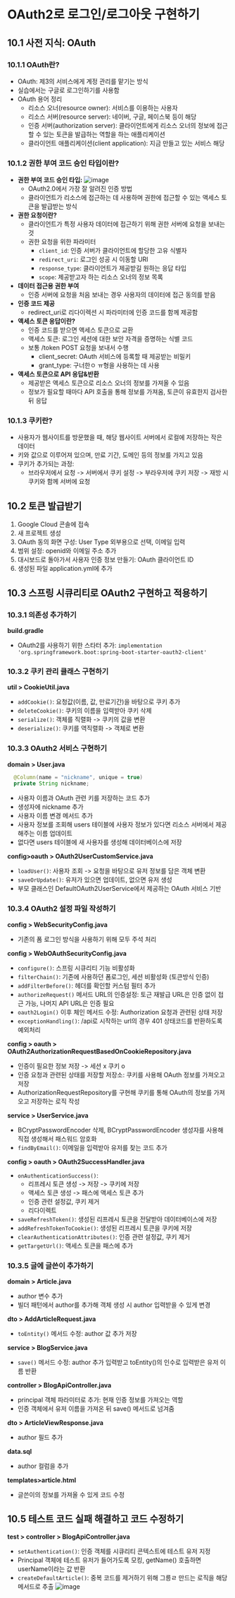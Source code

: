 # OAuth2로 로그인/로그아웃 구현하기

## 10.1 사전 지식: OAuth
### 10.1.1 OAuth란?
- OAuth: 제3의 서비스에게 계정 관리를 맡기는 방식
- 실습에서는 구글로 로그인하기를 사용함
- OAuth 용어 정리
  - 리소스 오너(resource owner): 서비스를 이용하는 사용자
  - 리소스 서버(resource server): 네이버, 구글, 페이스북 등이 해당 
  - 인증 서버(authorization server): 클라이언트에게 리소스 오너의 정보에 접근할 수 있는 토큰을 발급하는 역할을 하는 애플리케이션
  - 클라이언트 애플리케이션(client application): 지금 만들고 있는 서비스 해당

### 10.1.2 권한 부여 코드 승인 타입이란?
- **권한 부여 코드 승인 타입:** 
  ![image](https://github.com/gkdudans/efub4-springboot3-developer-study/assets/124586544/aa79032b-983e-420c-b753-eaf482bbd203)
  - OAuth2.0에서 가장 잘 알려진 인증 방법
  - 클라이언트가 리소스에 접근하는 데 사용하며 권한에 접근할 수 있는 액세스 토큰을 발급받는 방식 
- **권한 요청이란?**
  - 클라이언트가 특정 사용자 데이터에 접근하기 위해 권한 서버에 요청을 보내는 것
  - 권한 요청을 위한 파라미터 
    - `client_id`: 인증 서버가 클라이언트에 할당한 고유 식별자
    - `redirect_uri`: 로그인 성공 시 이동할 URI
    - `response_type`: 클라이언트가 제공받길 원하는 응답 타입
    - `scope`: 제공받고자 하는 리소스 오너의 정보 목록
- **데이터 접근용 권한 부여**
  - 인증 서버에 요청을 처음 보내는 경우 사용자의 데이터에 접근 동의를 받음 
- **인증 코드 제공**
  - redirect_uri로 리다이렉션 시 파라미터에 인증 코드를 함께 제공함 
- **액세스 토큰 응답이란?**
  - 인증 코드를 받으면 액세스 토큰으로 교환
  - 액세스 토큰: 로그인 세션에 대한 보안 자격을 증명하는 식별 코드
  - 보통 /token POST 요청을 보내서 수행 
    - client_secret: OAuth 서비스에 등록할 때 제공받는 비밀키
    - grant_type: 구너한ㅇ ㅠ형을 사용하는 데 사용
- **액세스 토큰으로 API 응답&반환**
  - 제공받은 액세스 토큰으로 리소스 오너의 정보를 가져올 수 있음
  - 정보가 필요할 때마다 API 호출을 통해 정보를 가져옴, 토큰이 유효한지 검사한 뒤 응답

### 10.1.3 쿠키란?
- 사용자가 웹사이트를 방문했을 때, 해당 웹사이트 서버에서 로컬에 저장하는 작은 데이터
- 키와 값으로 이루어져 있으며, 만료 기간, 도메인 등의 정보를 가지고 있음
- 쿠키가 추가되는 과정:
  - 브라우저에서 요청 -> 서버에서 쿠키 설정 -> 부라우저에 쿠키 저장 -> 재방 시 쿠키와 함께 서버에 요청 

## 10.2 토큰 발급받기
1. Google Cloud 콘솔에 접속 
2. 새 프로젝트 생성
3. OAuth 동의 화면 구성: User Type 외부용으로 선택, 이메일 입력
4. 범위 설정: openid와 이메일 주소 추가 
5. 대시보드로 돌아가서 사용자 인증 정보 만들기: OAuth 클라이언트 ID 
6. 생성된 파일 application.yml에 추가

## 10.3 스프링 시큐리티로 OAuth2 구현하고 적용하기 
### 10.3.1 의존성 추가하기 
**build.gradle**
- OAuth2를 사용하기 위한 스타터 추가: `implementation 'org.springframework.boot:spring-boot-starter-oauth2-client'`

### 10.3.2 쿠키 관리 클래스 구현하기
**util > CookieUtil.java**
- `addCookie()`: 요청값(이름, 값, 만료기간)을 바탕으로 쿠키 추가
- `deleteCookie()`: 쿠키의 이름을 입력받아 쿠키 삭제
- `serialize()`: 객체를 직렬화 -> 쿠키의 값을 변환
- `deserialize()`: 쿠키를 역직렬화 -> 객체로 변환

### 10.3.3 OAuth2 서비스 구현하기 
**domain > User.java**
  ```java
    @Column(name = "nickname", unique = true) 
    private String nickname;
  ```
- 사용자 이름과 OAuth 관련 키를 저장하는 코드 추가
- 생성자에 nickname 추가
- 사용자 이름 변경 메서드 추가  
- 사용자 정보를 조회해 users 테이블에 사용자 정보가 있다면 리소스 서버에서 제공해주는 이름 업데이트
- 없다면 users 테이블에 새 사용자를 생성해 데이터베이스에 저장

**config>oauth > OAuth2UserCustomService.java**
- `loadUser()`: 사용자 조회 -> 요청을 바탕으로 유저 정보를 담은 객체 변환
- `saveOrUpdate()`: 유저가 있으면 업데이트, 없으면 유저 생성
- 부모 클래스인 DefaultOAuth2UserService에서 제공하는 OAuth 서비스 기반


### 10.3.4 OAuth2 설정 파일 작성하기
**config > WebSecurityConfig.java**
- 기존의 폼 로그인 방식을 사용하기 위해 모두 주석 처리

**config > WebOAuthSecurityConfig.java**
- `configure()`: 스프링 시큐리티 기능 비활성화
- `filterChain()`: 기존에 사용하던 폼로그인, 세션 비활성화 (토큰방식 인증)
- `addFilterBefore()`: 헤더를 확인할 커스텀 필터 추가
- `authorizeRequest()` 메서드 URL의 인증설정: 토근 재발급 URL은 인증 없이 접근 가능, 나머지 API URL은 인증 필요
- `oauth2Login()` 이후 체인 메서드 수정: Authorization 요청과 관련된 상태 저장
- `exceptionHandling()`: /api로 시작하는 url의 경우 401 상태코드를 반환하도록 예외처리

**config > oauth > OAuth2AuthorizationRequestBasedOnCookieRepository.java**
- 인증이 필요한 정보 저장 -> 세션 x 쿠키 o
- 인증 요청과 관련된 상태를 저장할 저장소: 쿠키를 사용해 OAuth 정보를 가져오고 저장
- AuthorizationRequestRepository를 구현해 쿠키를 통해 OAuth의 정보를 가져오고 저장하는 로직 작성 

**service > UserService.java**
- BCryptPasswordEncoder 삭제, BCryptPasswordEncoder 생성자를 사용해 직접 생성해서 패스워드 암호화
- `findByEmail()`: 이메일을 입력받아 유저를 찾는 코드 추가

**config > oauth > OAuth2SuccessHandler.java**
- `onAuthenticationSuccess()`:
  - 리프레시 토큰 생성 -> 저장 -> 쿠키에 저장
  - 액세스 토큰 생성 -> 패스에 액세스 토큰 추가
  - 인증 관련 설정값, 쿠키 제거
  - 리다이렉트
- `saveRefreshToken()`: 생성된 리프레시 토큰을 전달받아 데이터베이스에 저장
- `addRefreshTokenToCookie()`: 생성된 리프레시 토큰을 쿠키에 저장
- `clearAuthenticationAttributes()`: 인증 관련 설정값, 쿠키 제거
- `getTargetUrl()`: 액세스 토큰을 패스에 추가

### 10.3.5 글에 글쓴이 추가하기 
**domain > Article.java**
- author 변수 추가
- 빌더 패턴에서 author를 추가해 객체 생성 시 author 입력받을 수 있게 변경

**dto > AddArticleRequest.java**
- `toEntity()` 메서드 수정: author 값 추가 저장

**service > BlogService.java**
- `save()` 메서드 수정: author 추가 입력받고 toEntity()의 인수로 입력받은 유저 이름 반환

**controller > BlogApiController.java**
- principal 객체 파라미터로 추가: 현재 인증 정보를 가져오는 역할
- 인증 객체에서 유저 이름을 가져온 뒤 save() 메서드로 넘겨줌 

**dto > ArticleViewResponse.java**
- author 필드 추가 

**data.sql**
- author 컬럼을 추가

**templates>article.html**
- 글쓴이의 정보를 가져올 수 있게 코드 수정

## 10.5 테스트 코드 실패 해결하고 코드 수정하기
**test > controller > BlogApiController.java**
- `setAuthentication()`: 인증 객체를 시큐리티 콘텍스트에 테스트 유저 지정
- Principal 객체에 테스트 유저가 들어가도록 모킹, getName() 호출하면 userName이라는 값 반환
- `createDefaultArticle()`: 중복 코드를 제거하기 위해 그릉ㄹ 만드는 로직을 해당 메서드로 추출
  ![image](https://github.com/gkdudans/efub4-springboot3-developer-study/assets/124586544/2109a874-836f-4609-a8fe-e22070210492)
